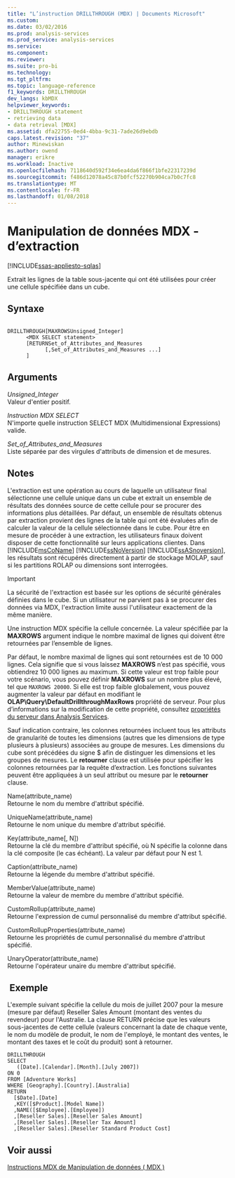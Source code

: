 ```yaml
---
title: "L’instruction DRILLTHROUGH (MDX) | Documents Microsoft"
ms.custom: 
ms.date: 03/02/2016
ms.prod: analysis-services
ms.prod_service: analysis-services
ms.service: 
ms.component: 
ms.reviewer: 
ms.suite: pro-bi
ms.technology: 
ms.tgt_pltfrm: 
ms.topic: language-reference
f1_keywords: DRILLTHROUGH
dev_langs: kbMDX
helpviewer_keywords:
- DRILLTHROUGH statement
- retrieving data
- data retrieval [MDX]
ms.assetid: dfa22755-0ed4-4bba-9c31-7ade26d9ebdb
caps.latest.revision: "37"
author: Minewiskan
ms.author: owend
manager: erikre
ms.workload: Inactive
ms.openlocfilehash: 7118640d592f34e6ea4da6f866f1bfe22317239d
ms.sourcegitcommit: f486d12078a45c87b0fcf52270b904ca7b0c7fc8
ms.translationtype: MT
ms.contentlocale: fr-FR
ms.lasthandoff: 01/08/2018
---
```

# <a name="mdx-data-manipulation---drillthrough"></a>Manipulation de données MDX - d’extraction
[!INCLUDE[ssas-appliesto-sqlas](../includes/ssas-appliesto-sqlas.md)]

  Extrait les lignes de la table sous-jacente qui ont été utilisées pour créer une cellule spécifiée dans un cube.  
  
## <a name="syntax"></a>Syntaxe  
  
```  
  
DRILLTHROUGH[MAXROWSUnsigned_Integer]   
      <MDX SELECT statement>   
      [RETURNSet_of_Attributes_and_Measures   
            [,Set_of_Attributes_and_Measures ...]  
      ]  
```  
  
## <a name="arguments"></a>Arguments  
 *Unsigned_Integer*  
 Valeur d'entier positif.  
  
 *Instruction MDX SELECT*  
 N'importe quelle instruction SELECT MDX (Multidimensional Expressions) valide.  
  
 *Set_of_Attributes_and_Measures*  
 Liste séparée par des virgules d'attributs de dimension et de mesures.  
  
## <a name="remarks"></a>Notes   
 L'extraction est une opération au cours de laquelle un utilisateur final sélectionne une cellule unique dans un cube et extrait un ensemble de résultats des données source de cette cellule pour se procurer des informations plus détaillées. Par défaut, un ensemble de résultats obtenus par extraction provient des lignes de la table qui ont été évaluées afin de calculer la valeur de la cellule sélectionnée dans le cube. Pour être en mesure de procéder à une extraction, les utilisateurs finaux doivent disposer de cette fonctionnalité sur leurs applications clientes. Dans [!INCLUDE[msCoName](../includes/msconame-md.md)] [!INCLUDE[ssNoVersion](../includes/ssnoversion-md.md)] [!INCLUDE[ssASnoversion](../includes/ssasnoversion-md.md)], les résultats sont récupérés directement à partir de stockage MOLAP, sauf si les partitions ROLAP ou dimensions sont interrogées.  
  
> [!IMPORTANT]  
>  La sécurité de l'extraction est basée sur les options de sécurité générales définies dans le cube. Si un utilisateur ne parvient pas à se procurer des données via MDX, l'extraction limite aussi l'utilisateur exactement de la même manière.  
  
 Une instruction MDX spécifie la cellule concernée. La valeur spécifiée par la **MAXROWS** argument indique le nombre maximal de lignes qui doivent être retournées par l’ensemble de lignes.  
  
 Par défaut, le nombre maximal de lignes qui sont retournées est de 10 000 lignes. Cela signifie que si vous laissez **MAXROWS** n’est pas spécifié, vous obtiendrez 10 000 lignes au maximum. Si cette valeur est trop faible pour votre scénario, vous pouvez définir **MAXROWS** sur un nombre plus élevé, tel que `MAXROWS 20000`. Si elle est trop faible globalement, vous pouvez augmenter la valeur par défaut en modifiant le **OLAP\Query\DefaultDrillthroughMaxRows** propriété de serveur. Pour plus d’informations sur la modification de cette propriété, consultez [propriétés du serveur dans Analysis Services](../analysis-services/server-properties/server-properties-in-analysis-services.md).  
  
 Sauf indication contraire, les colonnes retournées incluent tous les attributs de granularité de toutes les dimensions (autres que les dimensions de type plusieurs à plusieurs) associées au groupe de mesures. Les dimensions du cube sont précédées du signe $ afin de distinguer les dimensions et les groupes de mesures. Le **retourner** clause est utilisée pour spécifier les colonnes retournées par la requête d’extraction. Les fonctions suivantes peuvent être appliquées à un seul attribut ou mesure par le **retourner** clause.  
  
 Name(attribute_name)  
 Retourne le nom du membre d'attribut spécifié.  
  
 UniqueName(attribute_name)  
 Retourne le nom unique du membre d'attribut spécifié.  
  
 Key(attribute_name[, N])  
 Retourne la clé du membre d'attribut spécifié, où N spécifie la colonne dans la clé composite (le cas échéant). La valeur par défaut pour N est 1.  
  
 Caption(attribute_name)  
 Retourne la légende du membre d'attribut spécifié.  
  
 MemberValue(attribute_name)  
 Retourne la valeur de membre du membre d'attribut spécifié.  
  
 CustomRollup(attribute_name)  
 Retourne l'expression de cumul personnalisé du membre d'attribut spécifié.  
  
 CustomRollupProperties(attribute_name)  
 Retourne les propriétés de cumul personnalisé du membre d'attribut spécifié.  
  
 UnaryOperator(attribute_name)  
 Retourne l'opérateur unaire du membre d'attribut spécifié.  
  
## <a name="example"></a> Exemple  
 L'exemple suivant spécifie la cellule du mois de juillet 2007 pour la mesure (mesure par défaut) Reseller Sales Amount (montant des ventes du revendeur) pour l'Australie. La clause RETURN précise que les valeurs sous-jacentes de cette cellule (valeurs concernant la date de chaque vente, le nom du modèle de produit, le nom de l'employé, le montant des ventes, le montant des taxes et le coût du produit) sont à retourner.  
  
```  
DRILLTHROUGH  
SELECT  
   ([Date].[Calendar].[Month].[July 2007])  
ON 0   
FROM [Adventure Works]  
WHERE [Geography].[Country].[Australia]  
RETURN   
  [$Date].[Date]  
  ,KEY([$Product].[Model Name])  
  ,NAME([$Employee].[Employee])  
  ,[Reseller Sales].[Reseller Sales Amount]  
  ,[Reseller Sales].[Reseller Tax Amount]  
  ,[Reseller Sales].[Reseller Standard Product Cost]  
```  
  
## <a name="see-also"></a>Voir aussi  
 [Instructions MDX de Manipulation de données &#40; MDX &#41;](../mdx/mdx-data-manipulation-statements-mdx.md)  
  
  
